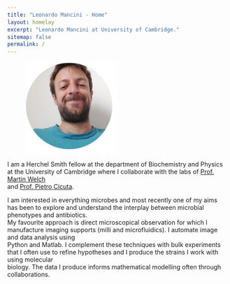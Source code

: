 ```yaml
---
title: "Leonardo Mancini - Home"
layout: homelay
excerpt: "Leonardo Mancini at University of Cambridge."
sitemap: false
permalink: /
---
```


<figure class="fourth">
  <img src="https://github.com/mlaenoc/leonardomancini/blob/3a7b91cc72c8d0e6e7492d324494160d245ea392/images/smallpic.jpg" style="width: 210px">
 </figure>
    
I am a Herchel Smith fellow at the department of Biochemistry and Physics at the University of Cambridge where I collaborate with the labs of [Prof. Martin Welch](https://www4.bioc.cam.ac.uk/welch/)  
and [Prof. Pietro Cicuta](https://people.bss.phy.cam.ac.uk/~pc245/). 

I am interested in everything microbes and most recently one of my aims has been to explore and understand the interplay between microbial phenotypes and antibiotics.  
My favourite approach is direct microscopical observation for which I manufacture imaging supports (milli and microfluidics). I automate image and data analysis using  
Python and Matlab. I complement these techniques with bulk experiments that I often use to refine hypotheses and I produce the strains I work with using molecular  
biology. The data I produce informs mathematical modelling often through collaborations.




